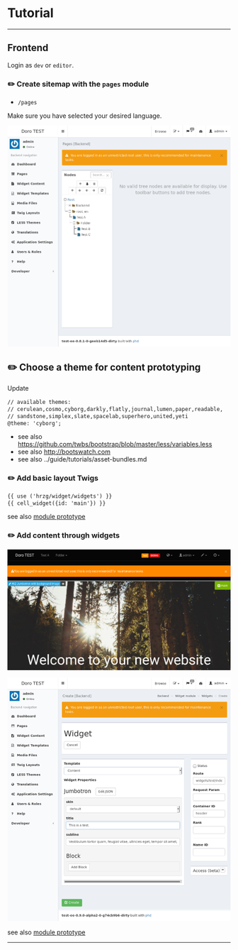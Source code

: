 Tutorial
========

---

## Frontend

Login as `dev` or `editor`.

### :pencil2: Create sitemap with the `pages` module

- `/pages`

Make sure you have selected your desired language.

![pages](./images/pages.png)


## :pencil2: Choose a theme for content prototyping

Update 

```
// available themes: 
// cerulean,cosmo,cyborg,darkly,flatly,journal,lumen,paper,readable,
// sandstone,simplex,slate,spacelab,superhero,united,yeti
@theme: 'cyborg';
```

- see also https://github.com/twbs/bootstrap/blob/master/less/variables.less
- see also http://bootswatch.com
- see also ../guide/tutorials/asset-bundles.md


### :pencil2: Add basic layout Twigs

```
{{ use ('hrzg/widget/widgets') }}
{{ cell_widget({id: 'main'}) }}
```

see also [module prototype](module-prototype-twig.md)


### :pencil2: Add content through widgets

![widgets-frontend.png](./images/widgets-frontend.png)

![widgets-backend-create.png](./images/widgets-backend-create.png)

see also [module prototype](module-widgets-twig.md)

---
